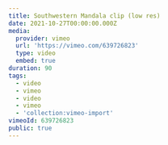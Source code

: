 ```yaml
---
title: Southwestern Mandala clip (low res)
date: 2021-10-27T00:00:00.000Z
media:
  provider: vimeo
  url: 'https://vimeo.com/639726823'
  type: video
  embed: true
duration: 90
tags:
  - video
  - vimeo
  - video
  - vimeo
  - 'collection:vimeo-import'
vimeoId: 639726823
public: true
---
```

<!-- Vimeo video: Southwestern Mandala clip (low res) -->
<!-- Duration: 1:30 -->
<!-- Created: 2021-10-27 -->

<ClientOnly>
  <WorkbookViewer />
</ClientOnly>

<script setup>
import WorkbookViewer from "../../.vitepress/theme/components/workbook/WorkbookViewer.vue";
</script>
